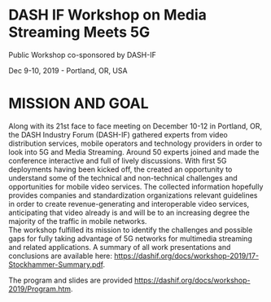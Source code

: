 

# DASH IF Workshop on Media Streaming Meets 5G

Public Workshop co-sponsored by DASH-IF

Dec 9-10, 2019 - Portland, OR, USA

# MISSION AND GOAL
Along with its 21st face to face meeting on December 10-12 in Portland, OR, the DASH Industry Forum (DASH-IF) gathered experts from video distribution services, mobile operators and technology providers in order to look into 5G and Media Streaming. Around 50 experts joined and made the conference interactive and full of lively discussions.
With first 5G deployments having been kicked off, the created an opportunity to understand some of the technical and non-technical challenges and opportunities for mobile video services. The collected information hopefully provides companies and standardization organizations relevant guidelines in order to create revenue-generating and interoperable video services, anticipating that video already is and will be to an increasing degree the majority of the traffic in mobile networks.  
The workshop fulfilled its mission to identify the challenges and possible gaps for fully taking advantage of 5G networks for multimedia streaming and related applications. A summary of all work presentations and conclusions are available here: https://dashif.org/docs/workshop-2019/17-Stockhammer-Summary.pdf.

The program and slides are provided https://dashif.org/docs/workshop-2019/Program.htm.
